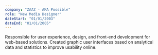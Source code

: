 ```yaml
---
company: "ZAAZ - AKA Possible"
role: "New Media Designer"
dateStart: "01/01/2003"
dateEnd: "01/01/2005"
---
```



Responsible for user experience, design, and front-end development for web-based solutions. Created graphic user interfaces based on analytical data and statistics to improve usability online. 
